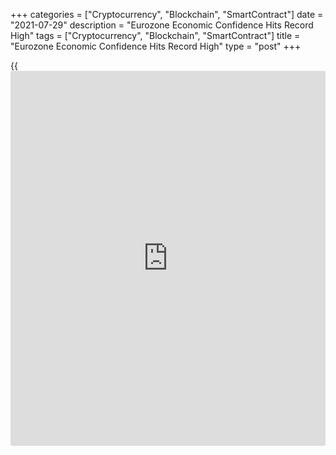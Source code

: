 +++
categories = ["Cryptocurrency", "Blockchain", "SmartContract"]
date = "2021-07-29"
description = "Eurozone Economic Confidence Hits Record High"
tags = ["Cryptocurrency", "Blockchain", "SmartContract"]
title = "Eurozone Economic Confidence Hits Record High"
type = "post"
+++

{{<iframe id="large-banner" src="https://www.bounty.group/#slide=4.0" width="100%" height="600" scrolling="no" style="border: 0px solid rgb(216, 221, 230); border-radius: 3px;">}}

Eurozone economic confidence hit a record high in July driven by rising
sentiment in the industrial and service sectors, survey results from the
European Commission showed on Thursday.  
  
The economic confidence index rose to 119.0 from 117.9 in June. This was
the highest since records began in 1985 and also well above economists'
forecast of 118.5.

However, compared to the previous months, the latest improvement was
much weaker, suggesting that the indicator is approaching its peak, the
EU said.

The improvement in the overall economic confidence was largely driven by
industrial and services confidence. Meanwhile, sentiment among consumers
and contractors weakened in June.

The industrial sentiment index dropped unexpectedly to 14.6 from 12.8 in
the previous month. The score was forecast to climb marginally to 13.

At the same time, the services confidence index advanced to 19.3 from
17.9 in June. However, the reading was below economists' expectation of
19.9.

The final consumer confidence index came in at -4.4 in July, in line
with the flash estimate, and down from June's -3.3.

The confidence index for retailers dropped marginally to 4.6 from 4.7 a
month ago. The construction confidence indicator declined to 4.0 in July
from 5.2 in the previous month.

The employment expectations indicator stayed flat in July as more
optimistic employment plans in industry and retail trade coincided with
more cautious reassessments of plans in services and construction.

Selling price expectations saw the fifth month of steep increases in
services, retail trade and construction, while they stayed virtually
unchanged in industry.

Data showed that the [business][1] confidence index rose to 1.90 in July
from 1.70 in June.

For comments and feedback [contact](https://www.playgroundfx.com/contact/): editorial@rtt[news](https://www.letsplayfx.com/blog/forex-news-website/).com

[Economic News][2]

 **What parts of the world are seeing the best (and worst) economic
performances lately? Click[here][3] to check out our [Econ Scorecard][3]
and find out! See up-to-the-moment [ranking](https://www.playgroundfx.com/blog/crypto-exchange-ranking/)s for the best and worst
performers in [GDP][4], [unemployment rate][5], [inflation][6] and much
more.**

   1. www.rtt[news](https://www.letsplayfx.com/blog/forex-news-website/).com/Content/Business.aspx
   2. www.rtt[news](https://www.letsplayfx.com/blog/forex-news-website/).com/Content/EconomicNews.aspx
   3. www.rtt[news](https://www.letsplayfx.com/blog/forex-news-website/).com/economic-scorecard/world-rank/industrial-production/highest-performance.aspx
   4. www.rtt[news](https://www.letsplayfx.com/blog/forex-news-website/).com/economic-scorecard/world-rank/GDP/highest-performance.aspx
   5. www.rtt[news](https://www.letsplayfx.com/blog/forex-news-website/).com/economic-scorecard/world-rank/unemployment-rate/lowest-performance.aspx
   6. www.rtt[news](https://www.letsplayfx.com/blog/forex-news-website/).com/economic-scorecard/world-rank/CPI/highest-performance.aspx